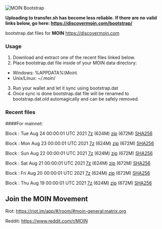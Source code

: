 ![MOIN Bootstrap](https://i.imgur.com/KjM1jMp.jpg)

**Uploading to transfer.sh has become less reliable.**
**If there are no valid links below, go here: https://discovermoin.com/bootstrap/**

bootstrap.dat files for **MOIN** https://discovermoin.com

### Usage

1. Download and extract one of the recent files linked below.
2. Place bootstrap.dat file inside of your MOIN data directory:
 - Windows: %APPDATA%\Moin\
 - Unix/Linux: ~/.moin/
3. Run your wallet and let it sync using bootstrap.dat
4. Once sync is done bootstrap.dat file will be renamed to bootstrap.dat.old automagically and can be safely removed.


### Recent files

####For mainnet:

Block : Tue Aug 24 00:00:01 UTC 2021 [7z](https://transfer.sh/1FnjOBe/bootstrap.dat.20210824.7z) (624M) [zip](https://transfer.sh/1Y87rsu/bootstrap.dat.20210824.zip) (672M) [SHA256](https://transfer.sh/1oYAa1v/sha256.txt)

Block : Mon Aug 23 00:00:01 UTC 2021 [7z](https://transfer.sh/1HFf6wA/bootstrap.dat.20210823.7z) (624M) [zip](https://transfer.sh/1DTv31p/bootstrap.dat.20210823.zip) (672M) [SHA256](https://transfer.sh/1wj1dnV/sha256.txt)

Block : Sun Aug 22 00:00:01 UTC 2021 [7z](https://transfer.sh/n/bootstrap.dat.20210822.7z) (624M) [zip](https://transfer.sh/1aCbkLV/bootstrap.dat.20210822.zip) (672M) [SHA256](https://transfer.sh/1nLVT58/sha256.txt)

Block : Sat Aug 21 00:00:01 UTC 2021 [7z](https://transfer.sh/1muerzc/bootstrap.dat.20210821.7z) (624M) [zip](https://transfer.sh/1jQuFUV/bootstrap.dat.20210821.zip) (672M) [SHA256](https://transfer.sh/1CDkYa7/sha256.txt)

Block : Fri Aug 20 00:00:01 UTC 2021 [7z](https://transfer.sh/1OLSLQ9/bootstrap.dat.20210820.7z) (624M) [zip](https://transfer.sh/17GBjdx/bootstrap.dat.20210820.zip) (672M) [SHA256](https://transfer.sh/14JXteL/sha256.txt)

Block : Thu Aug 19 00:00:01 UTC 2021 [7z](https://transfer.sh/1d3k5L1/bootstrap.dat.20210819.7z) (624M) [zip](https://transfer.sh/17jqyR9/bootstrap.dat.20210819.zip) (672M) [SHA256](https://transfer.sh/1X1l35q/sha256.txt)

## Join the MOIN Movement

Riot: https://riot.im/app/#/room/#moin-general:matrix.org

Reddit: https://www.reddit.com/r/MOIN
